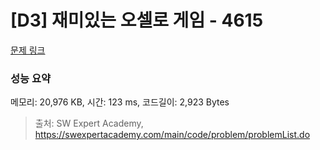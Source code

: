 # [D3] 재미있는 오셀로 게임 - 4615 

[문제 링크](https://swexpertacademy.com/main/code/problem/problemDetail.do?contestProbId=AWQmA4uK8ygDFAXj) 

### 성능 요약

메모리: 20,976 KB, 시간: 123 ms, 코드길이: 2,923 Bytes



> 출처: SW Expert Academy, https://swexpertacademy.com/main/code/problem/problemList.do